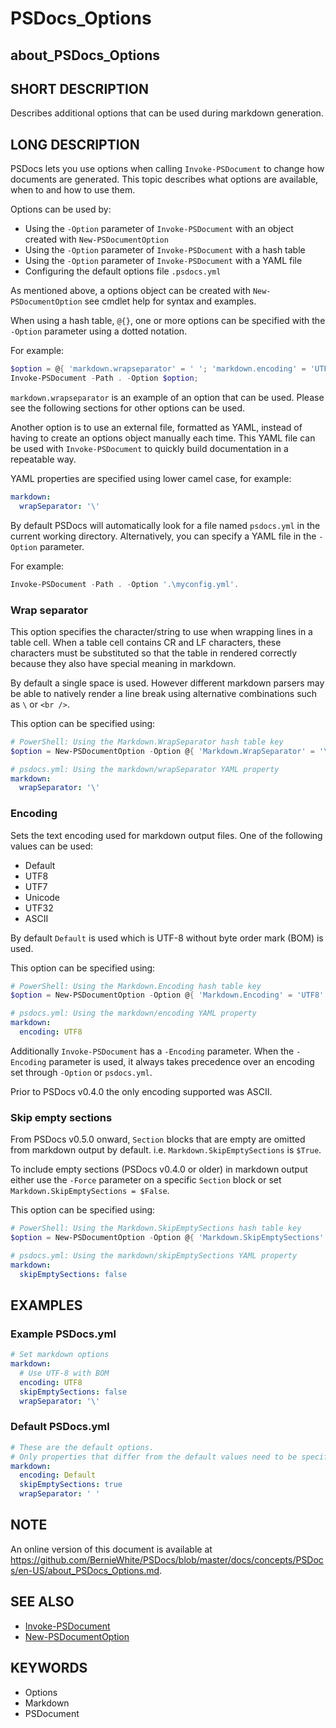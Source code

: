 ﻿# PSDocs_Options

## about_PSDocs_Options

## SHORT DESCRIPTION

Describes additional options that can be used during markdown generation.

## LONG DESCRIPTION

PSDocs lets you use options when calling `Invoke-PSDocument` to change how documents are generated. This topic describes what options are available, when to and how to use them.

Options can be used by:

- Using the `-Option` parameter of `Invoke-PSDocument` with an object created with `New-PSDocumentOption`
- Using the `-Option` parameter of `Invoke-PSDocument` with a hash table
- Using the `-Option` parameter of `Invoke-PSDocument` with a YAML file
- Configuring the default options file `.psdocs.yml`

As mentioned above, a options object can be created with `New-PSDocumentOption` see cmdlet help for syntax and examples.

When using a hash table, `@{}`, one or more options can be specified with the `-Option` parameter using a dotted notation.

For example:

```powershell
$option = @{ 'markdown.wrapseparator' = ' '; 'markdown.encoding' = 'UTF8' };
Invoke-PSDocument -Path . -Option $option;
```

`markdown.wrapseparator` is an example of an option that can be used. Please see the following sections for other options can be used.

Another option is to use an external file, formatted as YAML, instead of having to create an options object manually each time. This YAML file can be used with `Invoke-PSDocument` to quickly build documentation in a repeatable way.

YAML properties are specified using lower camel case, for example:

```yaml
markdown:
  wrapSeparator: '\'
```

By default PSDocs will automatically look for a file named `psdocs.yml` in the current working directory. Alternatively, you can specify a YAML file in the `-Option` parameter.

For example:

```powershell
Invoke-PSDocument -Path . -Option '.\myconfig.yml'.
```

### Wrap separator

This option specifies the character/string to use when wrapping lines in a table cell. When a table cell contains CR and LF characters, these characters must be substituted so that the table in rendered correctly because they also have special meaning in markdown.

By default a single space is used. However different markdown parsers may be able to natively render a line break using alternative combinations such as `\` or `<br />`.

This option can be specified using:

```powershell
# PowerShell: Using the Markdown.WrapSeparator hash table key
$option = New-PSDocumentOption -Option @{ 'Markdown.WrapSeparator' = '\' }
```

```yaml
# psdocs.yml: Using the markdown/wrapSeparator YAML property
markdown:
  wrapSeparator: '\'
```

### Encoding

Sets the text encoding used for markdown output files. One of the following values can be used:

- Default
- UTF8
- UTF7
- Unicode
- UTF32
- ASCII

By default `Default` is used which is UTF-8 without byte order mark (BOM) is used.

This option can be specified using:

```powershell
# PowerShell: Using the Markdown.Encoding hash table key
$option = New-PSDocumentOption -Option @{ 'Markdown.Encoding' = 'UTF8' }
```

```yaml
# psdocs.yml: Using the markdown/encoding YAML property
markdown:
  encoding: UTF8
```

Additionally `Invoke-PSDocument` has a `-Encoding` parameter. When the `-Encoding` parameter is used, it always takes precedence over an encoding set through `-Option` or `psdocs.yml`.

Prior to PSDocs v0.4.0 the only encoding supported was ASCII.

### Skip empty sections

From PSDocs v0.5.0 onward, `Section` blocks that are empty are omitted from markdown output by default. i.e. `Markdown.SkipEmptySections` is `$True`.

To include empty sections (PSDocs v0.4.0 or older) in markdown output either use the `-Force` parameter on a specific `Section` block or set `Markdown.SkipEmptySections = $False`.

This option can be specified using:

```powershell
# PowerShell: Using the Markdown.SkipEmptySections hash table key
$option = New-PSDocumentOption -Option @{ 'Markdown.SkipEmptySections' = $False }
```

```yaml
# psdocs.yml: Using the markdown/skipEmptySections YAML property
markdown:
  skipEmptySections: false
```

## EXAMPLES

### Example PSDocs.yml

```yaml
# Set markdown options
markdown:
  # Use UTF-8 with BOM
  encoding: UTF8
  skipEmptySections: false
  wrapSeparator: '\'
```

### Default PSDocs.yml

```yaml
# These are the default options.
# Only properties that differ from the default values need to be specified.
markdown:
  encoding: Default
  skipEmptySections: true
  wrapSeparator: ' '
```

## NOTE

An online version of this document is available at https://github.com/BernieWhite/PSDocs/blob/master/docs/concepts/PSDocs/en-US/about_PSDocs_Options.md.

## SEE ALSO

- [Invoke-PSDocument](https://github.com/BernieWhite/PSDocs/blob/master/docs/commands/PSDocs/en-US/Invoke-PSDocument.md)
- [New-PSDocumentOption](https://github.com/BernieWhite/PSDocs/blob/master/docs/commands/PSDocs/en-US/New-PSDocumentOption.md)

## KEYWORDS

- Options
- Markdown
- PSDocument
